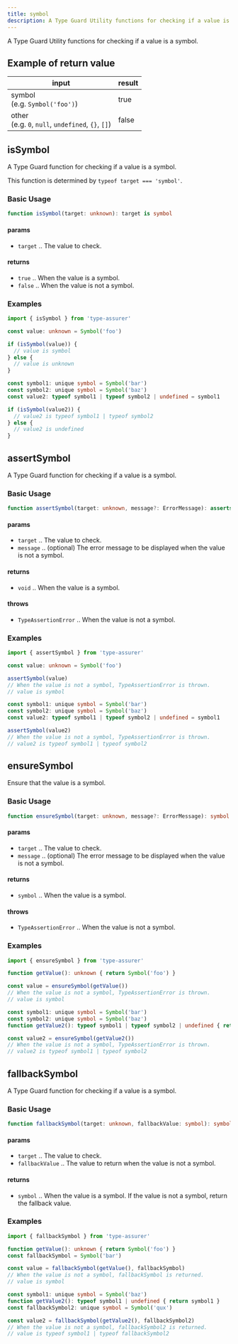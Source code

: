 ```yaml
---
title: symbol
description: A Type Guard Utility functions for checking if a value is a symbol.
---
```

A Type Guard Utility functions for checking if a value is a symbol.

## Example of return value

| input | result |
| ----- | ------ |
| symbol <br> (e.g. `Symbol('foo')`) | true |
| other <br> (e.g. `0`, `null`, `undefined`, `{}`, `[]`) | false |

## isSymbol

A Type Guard function for checking if a value is a symbol.

This function is determined by `typeof target === 'symbol'`.

### Basic Usage

```typescript
function isSymbol(target: unknown): target is symbol
```

#### params

- `target` .. The value to check.

#### returns

- `true` .. When the value is a symbol.
- `false` .. When the value is not a symbol.

### Examples

```typescript
import { isSymbol } from 'type-assurer'

const value: unknown = Symbol('foo')

if (isSymbol(value)) {
  // value is symbol
} else {
  // value is unknown
}

const symbol1: unique symbol = Symbol('bar')
const symbol2: unique symbol = Symbol('baz')
const value2: typeof symbol1 | typeof symbol2 | undefined = symbol1

if (isSymbol(value2)) {
  // value2 is typeof symbol1 | typeof symbol2
} else {
  // value2 is undefined
}
```

## assertSymbol

A Type Guard function for checking if a value is a symbol.

### Basic Usage

```typescript
function assertSymbol(target: unknown, message?: ErrorMessage): asserts target is symbol
```

#### params

- `target` .. The value to check.
- `message` .. (optional) The error message to be displayed when the value is not a symbol.

#### returns

- `void` .. When the value is a symbol.

#### throws

- `TypeAssertionError` .. When the value is not a symbol.

### Examples

```typescript
import { assertSymbol } from 'type-assurer'

const value: unknown = Symbol('foo')

assertSymbol(value)
// When the value is not a symbol, TypeAssertionError is thrown.
// value is symbol

const symbol1: unique symbol = Symbol('bar')
const symbol2: unique symbol = Symbol('baz')
const value2: typeof symbol1 | typeof symbol2 | undefined = symbol1

assertSymbol(value2)
// When the value is not a symbol, TypeAssertionError is thrown.
// value2 is typeof symbol1 | typeof symbol2
```

## ensureSymbol

Ensure that the value is a symbol.

### Basic Usage

```typescript
function ensureSymbol(target: unknown, message?: ErrorMessage): symbol
```

#### params

- `target` .. The value to check.
- `message` .. (optional) The error message to be displayed when the value is not a symbol.

#### returns

- `symbol` .. When the value is a symbol.

#### throws

- `TypeAssertionError` .. When the value is not a symbol.

### Examples

```typescript
import { ensureSymbol } from 'type-assurer'

function getValue(): unknown { return Symbol('foo') }

const value = ensureSymbol(getValue())
// When the value is not a symbol, TypeAssertionError is thrown.
// value is symbol

const symbol1: unique symbol = Symbol('bar')
const symbol2: unique symbol = Symbol('baz')
function getValue2(): typeof symbol1 | typeof symbol2 | undefined { return symbol1 }

const value2 = ensureSymbol(getValue2())
// When the value is not a symbol, TypeAssertionError is thrown.
// value2 is typeof symbol1 | typeof symbol2
```

## fallbackSymbol

A Type Guard function for checking if a value is a symbol.

### Basic Usage

```typescript
function fallbackSymbol(target: unknown, fallbackValue: symbol): symbol
```

#### params

- `target` .. The value to check.
- `fallbackValue` .. The value to return when the value is not a symbol.

#### returns

- `symbol` .. When the value is a symbol. If the value is not a symbol, return the fallback value.

### Examples

```typescript
import { fallbackSymbol } from 'type-assurer'

function getValue(): unknown { return Symbol('foo') }
const fallbackSymbol = Symbol('bar')

const value = fallbackSymbol(getValue(), fallbackSymbol)
// When the value is not a symbol, fallbackSymbol is returned.
// value is symbol

const symbol1: unique symbol = Symbol('baz')
function getValue2(): typeof symbol1 | undefined { return symbol1 }
const fallbackSymbol2: unique symbol = Symbol('qux')

const value2 = fallbackSymbol(getValue2(), fallbackSymbol2)
// When the value is not a symbol, fallbackSymbol2 is returned.
// value is typeof symbol1 | typeof fallbackSymbol2
```
